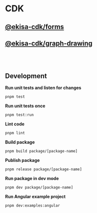 # **CDK**

## [@ekisa-cdk/forms](./packages/forms/README.md)

## [@ekisa-cdk/graph-drawing](./packages/graph-drawing/README.md)

\
&nbsp;

## **Development**

**Run unit tests and listen for changes**

```
pnpm test
```

**Run unit tests once**

```
pnpm test:run
```

**Lint code**

```
pnpm lint
```

**Build package**

```
pnpm build package/[package-name]
```

**Publish package**

```
pnpm release package/[package-name]
```

**Run package in dev mode**

```
pnpm dev package/[package-name]
```

**Run Angular example project**

```
pnpm dev:examples:angular
```
